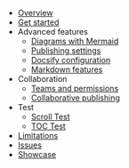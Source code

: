 * [Overview](/)
* [Get started](get-started)
* Advanced features
  * [Diagrams with Mermaid](advanced/mermaid)
  * [Publishing settings](advanced/publishing-settings)
  * [Docsify configuration](advanced/docsify)
  * [Markdown features](advanced/markdown-features)
* Collaboration
  * [Teams and permissions](collaboration/teams-and-permissions)
  * [Collaborative publishing](collaboration/collaborative-publishing)
* Test
  * [Scroll Test](test/scroll)
  * [TOC Test](test/table-of-content)
* [Limitations](limitations)
* [Issues](issues)
* [Showcase](showcase)
